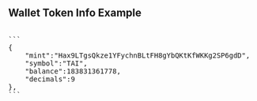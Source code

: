 ## Wallet Token Info Example
<pre> 
```
{
    "mint":"Hax9LTgsQkze1YFychnBLtFH8gYbQKtKfWKKg2SP6gdD",
    "symbol":"TAI",
    "balance":183831361778,
    "decimals":9
},
``` 
</pre>

